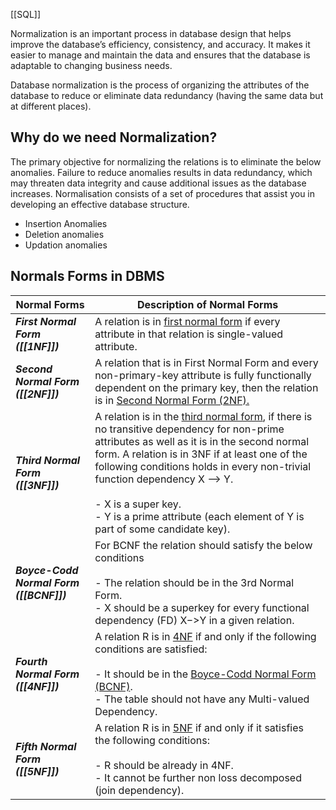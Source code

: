 [[SQL]]

Normalization is an important process in database design that helps improve the database’s efficiency, consistency, and accuracy. It makes it easier to manage and maintain the data and ensures that the database is adaptable to changing business needs.

Database normalization is the process of organizing the attributes of the database to reduce or eliminate data redundancy (having the same data but at different places).

## Why do we need Normalization?

The primary objective for normalizing the relations is to eliminate the below anomalies. Failure to reduce anomalies results in data redundancy, which may threaten data integrity and cause additional issues as the database increases. Normalisation consists of a set of procedures that assist you in developing an effective database structure.

- Insertion Anomalies
- Deletion anomalies
- Updation anomalies
## Normals Forms in DBMS
| Normal Forms                            | Description of Normal Forms                                                                                                                                                                                                                                                                                                                                                                                                                 |
| --------------------------------------- | ------------------------------------------------------------------------------------------------------------------------------------------------------------------------------------------------------------------------------------------------------------------------------------------------------------------------------------------------------------------------------------------------------------------------------------------- |
| ***First Normal Form ([[1NF]])***       | A relation is in [first normal form](https://www.geeksforgeeks.org/first-normal-form-1nf/) if every attribute in that relation is single-valued attribute.                                                                                                                                                                                                                                                                                  |
| ***Second Normal Form ([[2NF]])***      | A relation that is in First Normal Form and every non-primary-key attribute is fully functionally dependent on the primary key, then the relation is in [Second Normal Form (2NF).](https://www.geeksforgeeks.org/second-normal-form-2nf/)                                                                                                                                                                                                  |
| ***Third Normal Form ([[3NF]])***       | A relation is in the [third normal form](https://www.geeksforgeeks.org/third-normal-form-3nf/), if there is no transitive dependency for non-prime attributes as well as it is in the second normal form. A relation is in 3NF if at least one of the following conditions holds in every non-trivial function dependency X –> Y.<br><br>- X is a super key.<br>- Y is a prime attribute (each element of Y is part of some candidate key). |
| ***Boyce-Codd Normal Form ([[BCNF]])*** | For BCNF the relation should satisfy the below conditions<br><br>- The relation should be in the 3rd Normal Form.<br>- X should be a superkey for every functional dependency (FD) X−>Y in a given relation.                                                                                                                                                                                                                                |
| ***Fourth Normal Form ([[4NF]])***      | A relation R is in [4NF](https://www.geeksforgeeks.org/introduction-of-4th-and-5th-normal-form-in-dbms/) if and only if the following conditions are satisfied: <br><br>- It should be in the [Boyce-Codd Normal Form (BCNF)](https://www.geeksforgeeks.org/boyce-codd-normal-form-bcnf/).<br>- The table should not have any Multi-valued Dependency.                                                                                      |
| ***Fifth Normal Form ([[5NF]])***       | A relation R is in [5NF](https://www.geeksforgeeks.org/what-is-fifth-normal-form-5nf-in-dbms/) if and only if it satisfies the following conditions:<br><br>- R should be already in 4NF. <br>- It cannot be further non loss decomposed (join dependency).                                                                                                                                                                                 |


